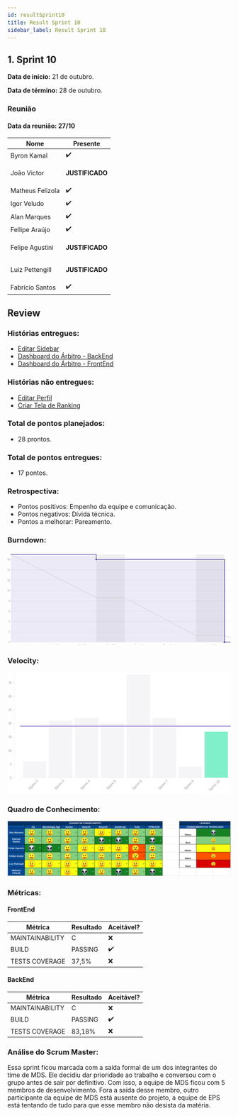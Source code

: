 ```yaml
---
id: resultSprint10
title: Result Sprint 10
sidebar_label: Result Sprint 10
---
```


## 1. Sprint 10


**Data de início:** 21 de outubro.

**Data de término:** 28 de outubro.

### Reunião
#### Data da reunião: 27/10

|Nome|Presente|
|----|----|
|Byron Kamal|:heavy_check_mark:|
|João Victor|<p><strong>JUSTIFICADO</strong></p>|
|Matheus Felizola|:heavy_check_mark:|
|Igor Veludo|:heavy_check_mark:|
|Alan Marques|:heavy_check_mark:|
|Fellipe Araújo|:heavy_check_mark:|
|Felipe Agustini|<p><strong>JUSTIFICADO</strong></p>|
|Luiz Pettengill|<p><strong>JUSTIFICADO</strong></p>|
|Fabrício Santos|:heavy_check_mark:|

## Review
### Histórias entregues:
- [Editar Sidebar](https://github.com/fga-eps-mds/2019.2-Gymnasteg-Wiki/issues/118)
- [Dashboard do Árbitro - BackEnd](https://github.com/fga-eps-mds/2019.2-Gymnasteg-Wiki/issues/115)
- [Dashboard do Árbitro - FrontEnd](https://github.com/fga-eps-mds/2019.2-Gymnasteg-Wiki/issues/114)

### Histórias não entregues:
- [Editar Perfil](https://github.com/fga-eps-mds/2019.2-Gymnasteg-Wiki/issues/47)
- [Criar Tela de Ranking](https://github.com/fga-eps-mds/2019.2-Gymnasteg-Wiki/issues/45)

### Total de pontos planejados:
- 28 prontos.

### Total de pontos entregues:
- 17 pontos.

### Retrospectiva:
- Pontos positivos: Empenho da equipe e comunicação.
- Pontos negativos: Dívida técnica.
- Pontos a melhorar: Pareamento.

### Burndown:
![Burndown](./assets/burndown/burndown_sprint10.png)

### Velocity:
![Velocity](./assets/velocity/velocity_sprint10.png)

### Quadro de Conhecimento:
![Quadro de Conhecimento](./assets/quadro_conhecimento/quadro_conhecimento_sprint10.png)

### Métricas:
#### FrontEnd
|Métrica|Resultado|Aceitável?|
|----|----|----|
|MAINTAINABILITY|C|:x:|
|BUILD|PASSING|:heavy_check_mark:|
|TESTS COVERAGE|37,5%|:x:|

#### BackEnd
|Métrica|Resultado|Aceitável?|
|----|----|----|
|MAINTAINABILITY|C|:x:|
|BUILD|PASSING|:heavy_check_mark:|
|TESTS COVERAGE|83,18%|:x:|

### Análise do Scrum Master:
Essa sprint ficou marcada com a saída formal de um dos integrantes do time de MDS. Ele decidiu dar prioridade ao trabalho e conversou com o grupo antes de sair por definitivo. Com isso, a equipe de MDS ficou com 5 membros de desenvolvimento. Fora a saída desse membro, outro participante da equipe de MDS está ausente do projeto, a equipe de EPS está tentando de tudo para que esse membro não desista da matéria.
